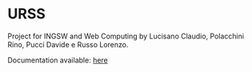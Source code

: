 # URSS
Project for INGSW and Web Computing by Lucisano Claudio, Polacchini Rino, Pucci Davide e Russo Lorenzo.

Documentation available: [here](https://studentiunical.sharepoint.com/:b:/r/sites/URSSUnicalRiccaSStudents/Shared%20Documents/General/Presentazione%20PayBall8.pdf?csf=1&web=1&e=SICQo0)
